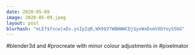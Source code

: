 ```yaml
---
date: 2020-05-09
image: 2020-05-09.jpeg
layout: post
blurhash: "eLEf$fxcw|xDs.ysIpIqR,WX9$V?WBWWWCDj$yxWxDsmVXbYoyS5bG"
---
```


#blender3d and #procreate with minor colour adjustments in #pixelmator
